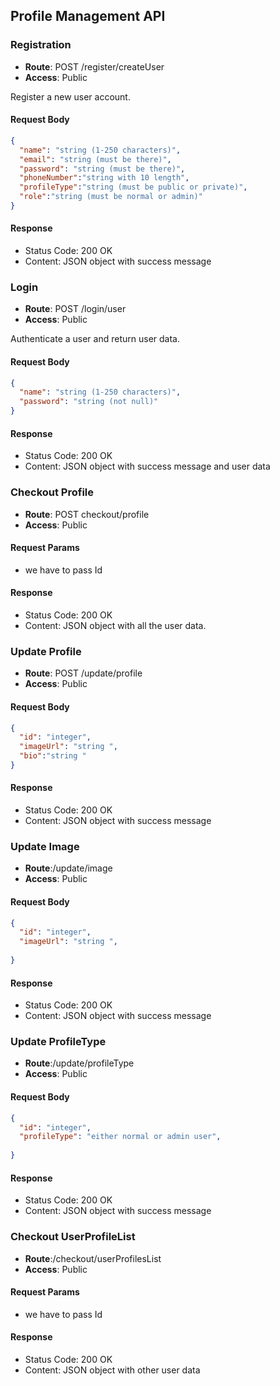 ## Profile Management API

### Registration

- **Route**: POST /register/createUser
- **Access**: Public

Register a new user account.

#### Request Body

```json
{
  "name": "string (1-250 characters)",
  "email": "string (must be there)",
  "password": "string (must be there)",
  "phoneNumber":"string with 10 length",
  "profileType":"string (must be public or private)",
  "role":"string (must be normal or admin)"
}
```

#### Response

- Status Code: 200 OK
- Content: JSON object with success message

### Login

- **Route**: POST /login/user
- **Access**: Public

Authenticate a user and return user data.

#### Request Body

```json
{
  "name": "string (1-250 characters)",
  "password": "string (not null)"
}
```

#### Response

- Status Code: 200 OK
- Content: JSON object with success message and user data

### Checkout Profile

- **Route**: POST checkout/profile
- **Access**: Public

#### Request Params
- we have to pass Id


#### Response

- Status Code: 200 OK
- Content: JSON object with all the user data.

### Update Profile

- **Route**: POST /update/profile
- **Access**: Public


#### Request Body

```json
{
  "id": "integer",
  "imageUrl": "string ",
  "bio":"string "
}
```

#### Response

- Status Code: 200 OK
- Content: JSON object with success message


### Update Image
- **Route**:/update/image
- **Access**: Public


#### Request Body

```json
{
  "id": "integer",
  "imageUrl": "string ",
 
}
```

#### Response

- Status Code: 200 OK
- Content: JSON object with success message

### Update ProfileType
- **Route**:/update/profileType
- **Access**: Public


#### Request Body

```json
{
  "id": "integer",
  "profileType": "either normal or admin user",
 
}
```

#### Response

- Status Code: 200 OK
- Content: JSON object with success message

### Checkout UserProfileList 
- **Route**:/checkout/userProfilesList
- **Access**: Public


#### Request Params
- we have to pass Id

#### Response

- Status Code: 200 OK
- Content: JSON object with other user data





